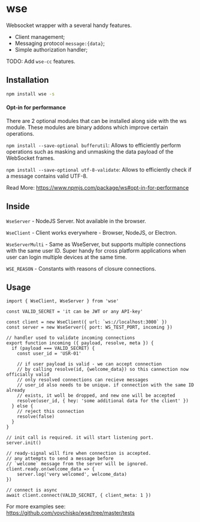 # wse

Websocket wrapper with a several handy features.

- Client management;
- Messaging protocol `message:{data}`;
- Simple authorization handler;

TODO: Add `wse-cc` features.

## Installation

```bash
npm install wse -s
```

#### Opt-in for performance

There are 2 optional modules that can be installed along side with the ws module. These modules are binary addons which improve
certain operations.

```npm install --save-optional bufferutil```: Allows to efficiently perform operations such as masking and unmasking the data
payload of the WebSocket frames.

```npm install --save-optional utf-8-validate```: Allows to efficiently check if a message contains valid UTF-8.

Read More: https://www.npmjs.com/package/ws#opt-in-for-performance

## Inside

``WseServer`` - NodeJS Server. Not available in the browser.

``WseClient`` - Client works everywhere - Browser, NodeJS, or Electron.

``WseServerMulti`` - Same as WseServer, but supports multiple connections with the same user ID. Super handy for cross platform
applications when user can login multiple devices at the same time.

``WSE_REASON`` - Constants with reasons of closure connections.

## Usage

```
import { WseClient, WseServer } from 'wse'

const VALID_SECRET = 'it can be JWT or any API-key'

const client = new WseClient({ url: `ws://localhost:3000` })
const server = new WseServer({ port: WS_TEST_PORT, incoming })

// handler used to validate incoming connections
export function incoming ({ payload, resolve, meta }) {
  if (payload === VALID_SECRET) {
    const user_id = 'USR-01'

    // if user payload is valid - we can accept connection
    // by calling resolve(id, {welcome_data}) so this cannection now officially valid
    // only resolved connections can recieve messages
    // user_id also needs to be unique. if connection with the same ID already
    // exists, it woll be dropped, and new one will be accepted
    resolve(user_id, { hey: 'some additional data for the client' })
  } else {
    // reject this connection
    resolve(false)
  }
}

// init call is required. it will start listening port.
server.init()

// ready-signal will fire when connection is accepted.
// any attempts to send a message before
// `welcome` message from the server will be ignored.
client.ready.on(welcome_data => {
    server.log('very welcomed', welcome_data)
})

// connect is async
await client.connect(VALID_SECRET, { client_meta: 1 })

```

For more examples see: https://github.com/vovchisko/wse/tree/master/tests


